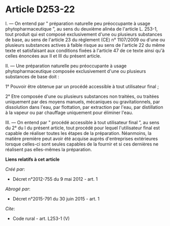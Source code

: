 # Article D253-22

I. ― On entend par " préparation naturelle peu préoccupante à usage phytopharmaceutique ”, au sens du deuxième alinéa de
l'article L. 253-1, tout produit qui est composé exclusivement d'une ou plusieurs substances de base, au sens de l'article 23
du règlement (CE) n° 1107/2009 ou d'une ou plusieurs substances actives à faible risque au sens de l'article 22 du même texte
et satisfaisant aux conditions fixées à l'article 47 de ce texte ainsi qu'à celles énoncées aux II et III du présent
article. 

II. ― Une préparation naturelle peu préoccupante à usage phytopharmaceutique composée exclusivement d'une ou plusieurs
substances de base doit : 

1° Pouvoir être obtenue par un procédé accessible à tout utilisateur final ; 

2° Etre composée d'une ou plusieurs substances non traitées, ou traitées uniquement par des moyens manuels, mécaniques ou
gravitationnels, par dissolution dans l'eau, par flottation, par extraction par l'eau, par distillation à la vapeur ou par
chauffage uniquement pour éliminer l'eau. 

III. ― On entend par " procédé accessible à tout utilisateur final ”, au sens du 2° du I du présent article, tout procédé
pour lequel l'utilisateur final est capable de réaliser toutes les étapes de la préparation. Néanmoins, la matière première
peut avoir été acquise auprès d'entreprises extérieures lorsque celles-ci sont seules capables de la fournir et si ces
dernières ne réalisent pas elles-mêmes la préparation.

**Liens relatifs à cet article**

_Créé par_:

  - Décret n°2012-755 du 9 mai 2012 - art. 1

_Abrogé par_:

  - Décret n°2015-791 du 30 juin 2015 - art. 1

_Cite_:

  - Code rural - art. L253-1 (V)
